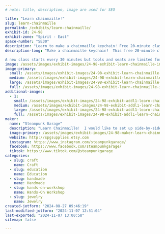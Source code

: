 ```yaml
---
# note: title, description, image are used for SEO

title: "Learn chainmaille!"
slug: learn-chainmaille
permalink: /exhibits/learn-chainmaille/
exhibit-id: 24-98
exhibit-zone: "Spirit - East"
space-number: "SE30"
description: "Learn to make a chainmaille keychain! Free 20-minute class; ages 10 and up, starts every 30 minutes."
description-long: "Make a chainmaille keychain!  This free 20-minute class is for anyone ages 10 and up and will introduce you to the basics of making chainmaille jewelry (yes, like the armor knights use to wear - but jewelry instead.)  You will learn to make a 1-inch keychain to keep and take home with you.  All supplies were donated by other chainmaillers to further the art form, so this class is totally free!  

A new class starts every 30 minutes but tools and seats are limited for each session - so pop by to get your name on the waiting list!  "
image: /assets/images/exhibit-images/24-98-exhibit-learn-chainmaille-img-3260-large.JPG
image-primary: 
  small: /assets/images/exhibit-images/24-98-exhibit-learn-chainmaille-img-3260-small.JPG
  medium: /assets/images/exhibit-images/24-98-exhibit-learn-chainmaille-img-3260-medium.JPG
  large: /assets/images/exhibit-images/24-98-exhibit-learn-chainmaille-img-3260-large.JPG
  full: /assets/images/exhibit-images/24-98-exhibit-learn-chainmaille-img-3260-full.JPG
additional-images: 
  - 1:
    small: /assets/images/exhibit-images/24-98-exhibit-addl1-learn-chainmaille-img-0890-small.JPG
    medium: /assets/images/exhibit-images/24-98-exhibit-addl1-learn-chainmaille-img-0890-medium.JPG
    large: /assets/images/exhibit-images/24-98-exhibit-addl1-learn-chainmaille-img-0890-large.JPG
    full: /assets/images/exhibit-images/24-98-exhibit-addl1-learn-chainmaille-img-0890-full.JPG
maker: 
  name: "Steampunk Garage"
  description: "Learn Chainmaille!  I would like to set up side-by-side with Mischief Maille (my apprentice) and teach quickfire 20-minute chainmaille classes all day at the show.  It will be free to anyone who wants to sit down and learn to make a chainmaille keychain.  All supplies have been donated by other chainmaillers.  We will also have a display of the Chainmaille Quilt project in the space for people to see a slew of different ways chainmaille can be put together.  We will not have anything for sale at this booth - it is for educational purposes only.  "
  image-primary: /assets/images/exhibit-images/24-98-maker-learn-chainmaille-store-logojpg-medium.jpg
  website: http://spgsupplies.etsy.com
  instagram: https://www.instagram.com/steampunkgarage/
  facebook: https://www.facebook.com/steampunkgarage/
  tiktok: https://www.tiktok.com/@steampunkgarage
categories: 
  - slug: craft
    name: Craft
  - slug: education
    name: Education
  - slug: handmade
    name: Handmade
  - slug: hands-on-workshop
    name: Hands-On Workshop
  - slug: jewelry
    name: Jewelry
created-jotform: "2024-08-27 09:46:19"
last-modified-jotform: "2024-11-07 12:51:04"
last-exported: "2024-11-07 13:00:58"
sitemap: false

---
```

